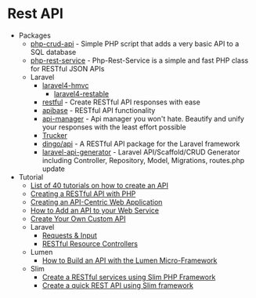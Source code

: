 # Rest API
* Packages
    - [php-crud-api](https://goo.gl/E5ABAi) - Simple PHP script that adds a very basic API to a SQL database
    - [php-rest-service](https://goo.gl/Yqz36g) - Php-Rest-Service is a simple and fast PHP class for RESTful JSON APIs
    - Laravel
        - [laravel4-hmvc](http://goo.gl/sNH7x5)
            - [laravel4-restable](http://goo.gl/Xo8MpN)
        - [restful](http://goo.gl/ipBZZq) - Create RESTful API responses with ease
        - [apibase](http://goo.gl/cMdgfp) - RESTful API functionality
        - [api-manager](http://goo.gl/0CAl4e) - Api manager you won't hate. Beautify and unify your responses with the least effort possible
        - [Trucker](http://goo.gl/MR0bVm)
        - [dingo/api](http://goo.gl/a5Ckjv) - A RESTful API package for the Laravel framework
        - [laravel-api-generator](https://goo.gl/W1JMEG) - Laravel API/Scaffold/CRUD Generator including Controller, Repository, Model, Migrations, routes.php update
* Tutorial
    - [List of 40 tutorials on how to create an API](http://goo.gl/xGwMs9)
    - [Creating a RESTful API with PHP](http://goo.gl/vSBsjs)
    - [Creating an API-Centric Web Application](http://goo.gl/ijHKmO)
    - [How to Add an API to your Web Service](http://goo.gl/kXemFO)
    - [Create Your Own Custom API](http://goo.gl/f8cuZq)
    - Laravel
        - [Requests & Input](http://goo.gl/ZeGJmv)
        - [RESTful Resource Controllers](http://goo.gl/YrwF5l)
    - Lumen
        - [How to Build an API with the Lumen Micro-Framework](http://goo.gl/sNqzAl)
    - Slim
        - [Create a RESTful services using Slim PHP Framework](http://goo.gl/qPDMkt)
        - [Create a quick REST API using Slim framework](http://goo.gl/BiSYRh)
